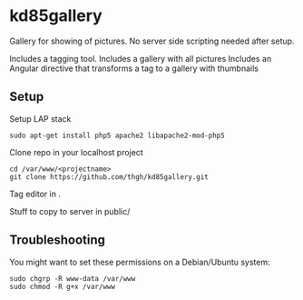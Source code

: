 kd85gallery
===========

Gallery for showing of pictures.
No server side scripting needed after setup.

Includes a tagging tool.
Includes a gallery with all pictures
Includes an Angular directive that transforms a <gallery> tag to a gallery with thumbnails

## Setup

Setup LAP stack

```
sudo apt-get install php5 apache2 libapache2-mod-php5
```

Clone repo in your localhost project

```
cd /var/www/<projectname>
git clone https://github.com/thgh/kd85gallery.git
```

Tag editor in .

Stuff to copy to server in public/

## Troubleshooting

You might want to set these permissions on a Debian/Ubuntu system:

```
sudo chgrp -R www-data /var/www
sudo chmod -R g+x /var/www
```
